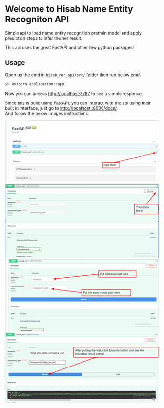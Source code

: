 # Welcome to Hisab Name Entity Recogniton API

Simple api to load name entiry recognition pretrain model and apply prediction steps to infer the ner result.

This api uses the great FastAPI and other few python packages!

## Usage

Open up the cmd in `hisab_ner_api/src/` folder then run below cmd.

```bash
$> uvicorn application::app
```

Now you can access [http://localhost:8787](http://localhost::8000/docs) to see a simple response.

Since this is build using FastAPI, you can interact with the api using their built in interface, just go to [http://localhost::8000/docs/](http://localhost::8000/docs/).  <br/>
And follow the below images instructions.  <br/>

![Working example1](imgs/ner_api1.PNG)  <br/>
![Working example2](imgs/ner_api2.PNG)  <br/>
![Working example3](imgs/ner_api3.PNG)  <br/>
![Working example4](imgs/ner_api4.PNG)